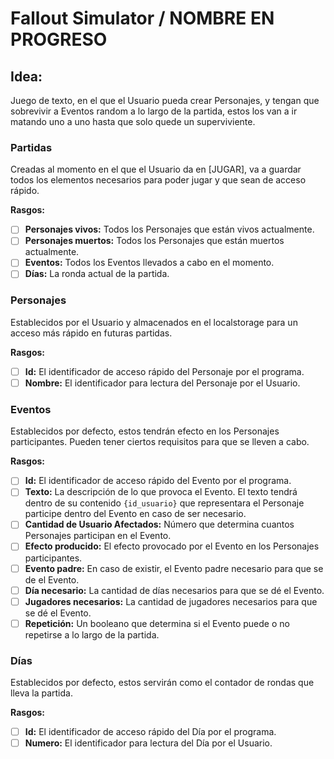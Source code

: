 # Fallout Simulator / NOMBRE EN PROGRESO

## Idea:
Juego de texto, en el que el Usuario pueda crear Personajes, y tengan que sobrevivir a Eventos random a lo largo de la partida, estos los van a ir matando uno a uno hasta que solo quede un superviviente.

### Partidas
Creadas al momento en el que el Usuario da en [JUGAR], va a guardar todos los elementos necesarios para poder jugar y que sean de acceso rápido.

**Rasgos:**
- [ ] **Personajes vivos:** Todos los Personajes que están vivos actualmente.
- [ ] **Personajes muertos:** Todos los Personajes que están muertos actualmente.
- [ ] **Eventos:** Todos los Eventos llevados a cabo en el momento.
- [ ] **Días:** La ronda actual de la partida.

### Personajes
Establecidos por el Usuario y almacenados en el localstorage para un acceso más rápido en futuras partidas.

**Rasgos:**
- [ ] **Id:** El identificador de acceso rápido del Personaje por el programa.
- [ ] **Nombre:** El identificador para lectura del Personaje por el Usuario.

### Eventos
Establecidos por defecto, estos tendrán efecto en los Personajes participantes. Pueden tener ciertos requisitos para que se lleven a cabo.

**Rasgos:**
- [ ] **Id:** El identificador de acceso rápido del Evento por el programa.
- [ ] **Texto:** La descripción de lo que provoca el Evento. El texto tendrá dentro de su contenido ` {id_usuario} ` que representara el Personaje participe dentro del Evento en caso de ser necesario.
- [ ] **Cantidad de Usuario Afectados:** Número que determina cuantos Personajes participan en el Evento.
- [ ] **Efecto producido:** El efecto provocado por el Evento en los Personajes participantes.
- [ ] **Evento padre:** En caso de existir, el Evento padre necesario para que se de el Evento.
- [ ] **Día necesario:** La cantidad de días necesarios para que se dé el Evento.
- [ ] **Jugadores necesarios:** La cantidad de jugadores necesarios para que se dé el Evento.
- [ ] **Repetición:** Un booleano que determina si el Evento puede o no repetirse a lo largo de la partida.

### Días
Establecidos por defecto, estos servirán como el contador de rondas que lleva la partida.

**Rasgos:**
- [ ] **Id:** El identificador de acceso rápido del Día por el programa.
- [ ] **Numero:** El identificador para lectura del Día por el Usuario.